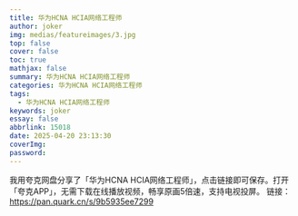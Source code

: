 ```yaml
---
title: 华为HCNA HCIA网络工程师
author: joker
img: medias/featureimages/3.jpg
top: false
cover: false
toc: true
mathjax: false
summary: 华为HCNA HCIA网络工程师
categories: 华为HCNA HCIA网络工程师
tags:
  - 华为HCNA HCIA网络工程师
keywords: joker
essay: false
abbrlink: 15018
date: 2025-04-20 23:13:30
coverImg:
password:
---
```


我用夸克网盘分享了「华为HCNA HCIA网络工程师」，点击链接即可保存。打开「夸克APP」，无需下载在线播放视频，畅享原画5倍速，支持电视投屏。
链接：https://pan.quark.cn/s/9b5935ee7299
